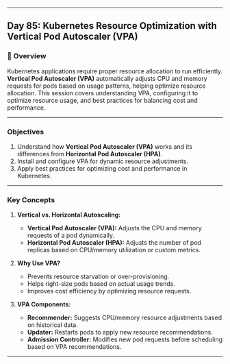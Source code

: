 ﻿---

## Day 85: Kubernetes Resource Optimization with Vertical Pod Autoscaler (VPA)

### 📘 Overview

Kubernetes applications require proper resource allocation to run efficiently. **Vertical Pod Autoscaler (VPA)** automatically adjusts CPU and memory requests for pods based on usage patterns, helping optimize resource allocation. This session covers understanding VPA, configuring it to optimize resource usage, and best practices for balancing cost and performance.

---


### Objectives  

1. Understand how **Vertical Pod Autoscaler (VPA)** works and its differences from **Horizontal Pod Autoscaler (HPA)**.  
2. Install and configure VPA for dynamic resource adjustments.  
3. Apply best practices for optimizing cost and performance in Kubernetes.  

---

### Key Concepts  

1. **Vertical vs. Horizontal Autoscaling:**  
   - **Vertical Pod Autoscaler (VPA):** Adjusts the CPU and memory requests of a pod dynamically.  
   - **Horizontal Pod Autoscaler (HPA):** Adjusts the number of pod replicas based on CPU/memory utilization or custom metrics.  

2. **Why Use VPA?**  
   - Prevents resource starvation or over-provisioning.  
   - Helps right-size pods based on actual usage trends.  
   - Improves cost efficiency by optimizing resource requests.  

3. **VPA Components:**  
   - **Recommender:** Suggests CPU/memory resource adjustments based on historical data.  
   - **Updater:** Restarts pods to apply new resource recommendations.  
   - **Admission Controller:** Modifies new pod requests before scheduling based on VPA recommendations.  

---